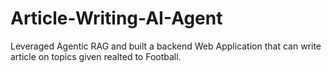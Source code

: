 # Article-Writing-AI-Agent
Leveraged Agentic RAG and built a backend Web Application that can write article on topics given realted to Football.
